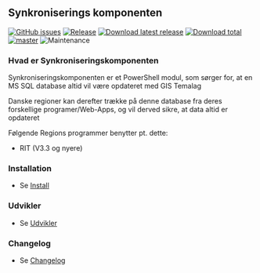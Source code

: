 ## Synkroniserings komponenten ##

[![GitHub issues](https://img.shields.io/github/issues/Danske-Regioner-Miljoe-Tvaerregional/PowerShell-RIT.svg?style=flat)](https://github.com/Danske-Regioner-Miljoe-Tvaerregional/PowerShell-RIT/issues)
[![Release](https://img.shields.io/github/release/Danske-Regioner-Miljoe-Tvaerregional/PowerShell-RIT.svg?style=flat)](https://github.com/Danske-Regioner-Miljoe-Tvaerregional/PowerShell-RIT/releases/latest)
[![Download latest release](https://img.shields.io/github/downloads/Danske-Regioner-Miljoe-Tvaerregional/PowerShell-RIT/latest/total.svg)](https://github.com/Danske-Regioner-Miljoe-Tvaerregional/PowerShell-RIT/releases/latest)
[![Download total](https://img.shields.io/github/downloads/Danske-Regioner-Miljoe-Tvaerregional/PowerShell-RIT/total.svg)](https://github.com/Danske-Regioner-Miljoe-Tvaerregional/PowerShell-RIT/releases)
[![master](https://img.shields.io/badge/master-stable-green.svg?maxAge=2592000)]()
![Maintenance](https://img.shields.io/badge/Maintained-Yes-green.svg)

### Hvad er Synkroniseringskomponenten ###

Synkroniseringskomponenten er et PowerShell modul, som sørger for, at en MS SQL database altid vil være opdateret med GIS Temalag

Danske regioner kan derefter trække på denne database fra deres forskellige programer/Web-Apps, og vil derved sikre, at data altid er opdateret

Følgende Regions programmer benytter pt. dette:

* RIT (V3.3 og nyere)

### Installation ###

* Se [Install](https://github.com/Danske-Regioner-Miljoe-Tvaerregional/PowerShell-RIT/INSTALL.MD)

### Udvikler ###

* Se [Udvikler](https://github.com/Danske-Regioner-Miljoe-Tvaerregional/PowerShell-RIT/DEVELOPER.MD)

### Changelog ###

* Se [Changelog](https://github.com/Danske-Regioner-Miljoe-Tvaerregional/PowerShell-RIT/CHANGELOG.MD)
